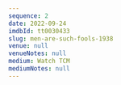 ```yaml
---
sequence: 2
date: 2022-09-24
imdbId: tt0030433
slug: men-are-such-fools-1938
venue: null
venueNotes: null
medium: Watch TCM
mediumNotes: null
---
```


